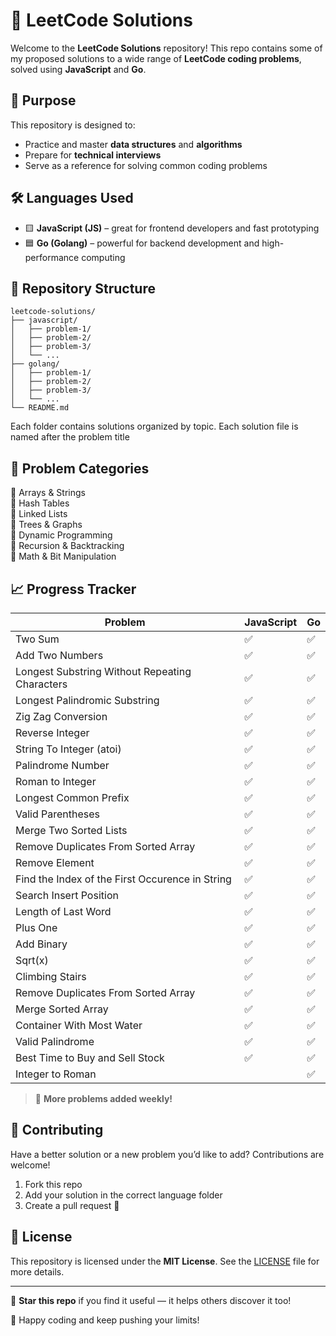 # 🧠 LeetCode Solutions

Welcome to the **LeetCode Solutions** repository! This repo contains some of my proposed solutions to a wide range of **LeetCode coding problems**, solved using **JavaScript** and **Go**.

## 🚀 Purpose

This repository is designed to:
- Practice and master **data structures** and **algorithms**
- Prepare for **technical interviews**
- Serve as a reference for solving common coding problems

## 🛠️ Languages Used

- 🟨 **JavaScript (JS)** – great for frontend developers and fast prototyping
- 🟦 **Go (Golang)** – powerful for backend development and high-performance computing

## 📂 Repository Structure

```
leetcode-solutions/
├── javascript/
│   ├── problem-1/
│   ├── problem-2/
│   ├── problem-3/
│   └── ...
├── golang/
│   ├── problem-1/
│   ├── problem-2/
│   ├── problem-3/
│   └── ...
└── README.md
```

Each folder contains solutions organized by topic. Each solution file is named after the problem title 
<!-- and includes:
- ✅ Problem description
- ✅ Time and space complexity
- ✅ Clear and concise code
- ✅ Comments explaining the logic -->

## 🧩 Problem Categories

🔹 Arrays & Strings  
🔹 Hash Tables  
🔹 Linked Lists  
🔹 Trees & Graphs  
🔹 Dynamic Programming  
🔹 Recursion & Backtracking  
🔹 Math & Bit Manipulation  

## 📈 Progress Tracker


| **Problem**                                     | **JavaScript** | **Go** |
|-----------------------------------------------|--------------|------|
| Two Sum                                         | ✅              | ✅      |
| Add Two Numbers                                 | ✅              | ✅      |
| Longest Substring Without Repeating Characters  | ✅              | ✅      |
| Longest Palindromic Substring                   | ✅              | ✅      |
| Zig Zag Conversion                              | ✅              | ✅      |
| Reverse Integer                                 | ✅              | ✅      |
| String To Integer (atoi)                        | ✅              | ✅      |
| Palindrome Number                               | ✅              | ✅      |
| Roman to Integer                                | ✅              | ✅      |
| Longest Common Prefix                           | ✅              | ✅      |
| Valid Parentheses                               | ✅              | ✅      |
| Merge Two Sorted Lists                          | ✅              | ✅      |
| Remove Duplicates From Sorted Array             | ✅              | ✅      |
| Remove Element                                  | ✅              | ✅      |
| Find the Index of the First Occurence in String | ✅              | ✅      |
| Search Insert Position                          | ✅              | ✅      |
| Length of Last Word                             | ✅              | ✅      |
| Plus One                                        | ✅              | ✅      |
| Add Binary                                      | ✅              | ✅      |
| Sqrt(x)                                         | ✅              | ✅      |
| Climbing Stairs                                 | ✅              | ✅      |
| Remove Duplicates From Sorted Array             | ✅              | ✅      |
| Merge Sorted Array                              | ✅              | ✅      |
| Container With Most Water                       | ✅              | ✅      |
| Valid Palindrome                                | ✅              | ✅      |
| Best Time to Buy and Sell Stock                 | ✅              | ✅      |
| Integer to Roman                                |               | ✅      |

> 🧠 **More problems added weekly!**

## 🤝 Contributing

Have a better solution or a new problem you’d like to add? Contributions are welcome!

1. Fork this repo
2. Add your solution in the correct language folder
3. Create a pull request 🚀

## 📄 License

This repository is licensed under the **MIT License**. See the [LICENSE](LICENSE) file for more details.

---

🌟 **Star this repo** if you find it useful — it helps others discover it too!

💬 Happy coding and keep pushing your limits!